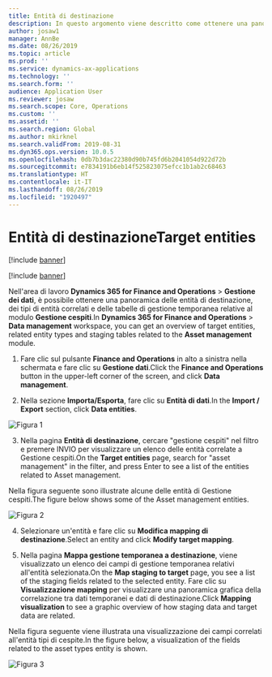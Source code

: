 ```yaml
---
title: Entità di destinazione
description: In questo argomento viene descritto come ottenere una panoramica delle entità di destinazione in Gestione cespiti.
author: josaw1
manager: AnnBe
ms.date: 08/26/2019
ms.topic: article
ms.prod: ''
ms.service: dynamics-ax-applications
ms.technology: ''
ms.search.form: ''
audience: Application User
ms.reviewer: josaw
ms.search.scope: Core, Operations
ms.custom: ''
ms.assetid: ''
ms.search.region: Global
ms.author: mkirknel
ms.search.validFrom: 2019-08-31
ms.dyn365.ops.version: 10.0.5
ms.openlocfilehash: 0db7b3dac22380d90b745fd6b2041054d922d72b
ms.sourcegitcommit: e7834191b6eb14f525823075efcc1b1ab2c68463
ms.translationtype: HT
ms.contentlocale: it-IT
ms.lasthandoff: 08/26/2019
ms.locfileid: "1920497"
---
```

# <a name="target-entities"></a><span data-ttu-id="18c63-103">Entità di destinazione</span><span class="sxs-lookup"><span data-stu-id="18c63-103">Target entities</span></span>

[!include [banner](../../includes/banner.md)]

[!include [banner](../../includes/preview-banner.md)]

<span data-ttu-id="18c63-104">Nell'area di lavoro **Dynamics 365 for Finance and Operations** > **Gestione dei dati**, è possibile ottenere una panoramica delle entità di destinazione, dei tipi di entità correlati e delle tabelle di gestione temporanea relative al modulo **Gestione cespiti**.</span><span class="sxs-lookup"><span data-stu-id="18c63-104">In **Dynamics 365 for Finance and Operations** > **Data management** workspace, you can get an overview of target entities, related entity types and staging tables related to the **Asset management** module.</span></span> 

1. <span data-ttu-id="18c63-105">Fare clic sul pulsante **Finance and Operations** in alto a sinistra nella schermata e fare clic su **Gestione dati**.</span><span class="sxs-lookup"><span data-stu-id="18c63-105">Click the **Finance and Operations** button in the upper-left corner of the screen, and click **Data management**.</span></span>

2. <span data-ttu-id="18c63-106">Nella sezione **Importa/Esporta**, fare clic su **Entità di dati**.</span><span class="sxs-lookup"><span data-stu-id="18c63-106">In the **Import / Export** section, click **Data entities**.</span></span> 

![Figura 1](media/01-data-management.png)

3. <span data-ttu-id="18c63-108">Nella pagina **Entità di destinazione**, cercare "gestione cespiti" nel filtro e premere INVIO per visualizzare un elenco delle entità correlate a Gestione cespiti.</span><span class="sxs-lookup"><span data-stu-id="18c63-108">On the **Target entities** page, search for "asset management" in the filter, and press Enter to see a list of the entities related to Asset management.</span></span>

<span data-ttu-id="18c63-109">Nella figura seguente sono illustrate alcune delle entità di Gestione cespiti.</span><span class="sxs-lookup"><span data-stu-id="18c63-109">The figure below shows some of the Asset management entities.</span></span>

![Figura 2](media/02-data-management.png)

4. <span data-ttu-id="18c63-111">Selezionare un'entità e fare clic su **Modifica mapping di destinazione**.</span><span class="sxs-lookup"><span data-stu-id="18c63-111">Select an entity and click **Modify target mapping**.</span></span>

5. <span data-ttu-id="18c63-112">Nella pagina **Mappa gestione temporanea a destinazione**, viene visualizzato un elenco dei campi di gestione temporanea relativi all'entità selezionata.</span><span class="sxs-lookup"><span data-stu-id="18c63-112">On the **Map staging to target** page, you see a list of the staging fields related to the selected entity.</span></span> <span data-ttu-id="18c63-113">Fare clic su **Visualizzazione mapping** per visualizzare una panoramica grafica della correlazione tra dati temporanei e dati di destinazione.</span><span class="sxs-lookup"><span data-stu-id="18c63-113">Click **Mapping visualization** to see a graphic overview of how staging data and target data are related.</span></span> 

<span data-ttu-id="18c63-114">Nella figura seguente viene illustrata una visualizzazione dei campi correlati all'entità tipi di cespite.</span><span class="sxs-lookup"><span data-stu-id="18c63-114">In the figure below, a visualization of the fields related to the asset types entity is shown.</span></span>

![Figura 3](media/03-data-management.png)

